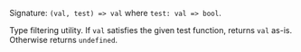 Signature: `(val, test) => val` where `test: val => bool`.

Type filtering utility. If `val` satisfies the given test function, returns `val` as-is. Otherwise returns `undefined`.
